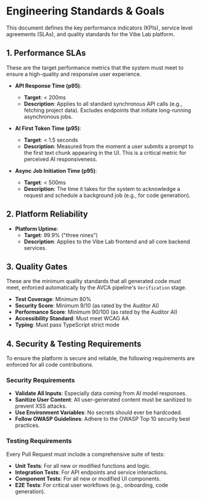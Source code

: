 # Engineering Standards & Goals

This document defines the key performance indicators (KPIs), service level agreements (SLAs), and quality standards for the Vibe Lab platform.

## 1. Performance SLAs

These are the target performance metrics that the system must meet to ensure a high-quality and responsive user experience.

*   **API Response Time (p95)**:
    *   **Target**: < 200ms
    *   **Description**: Applies to all standard synchronous API calls (e.g., fetching project data). Excludes endpoints that initiate long-running asynchronous jobs.

*   **AI First Token Time (p95)**:
    *   **Target**: < 1.5 seconds
    *   **Description**: Measured from the moment a user submits a prompt to the first text chunk appearing in the UI. This is a critical metric for perceived AI responsiveness.

*   **Async Job Initiation Time (p95)**:
    *   **Target**: < 500ms
    *   **Description**: The time it takes for the system to acknowledge a request and schedule a background job (e.g., for code generation).

## 2. Platform Reliability

*   **Platform Uptime**:
    *   **Target**: 99.9% ("three nines")
    *   **Description**: Applies to the Vibe Lab frontend and all core backend services.

## 3. Quality Gates

These are the minimum quality standards that all generated code must meet, enforced automatically by the AVCA pipeline's `Verification` stage.

*   **Test Coverage**: Minimum 80%
*   **Security Score**: Minimum 9/10 (as rated by the Auditor AI)
*   **Performance Score**: Minimum 90/100 (as rated by the Auditor AI)
*   **Accessibility Standard**: Must meet WCAG AA
*   **Typing**: Must pass TypeScript strict mode

## 4. Security & Testing Requirements

To ensure the platform is secure and reliable, the following requirements are enforced for all code contributions.

### Security Requirements
*   **Validate All Inputs**: Especially data coming from AI model responses.
*   **Sanitize User Content**: All user-generated content must be sanitized to prevent XSS attacks.
*   **Use Environment Variables**: No secrets should ever be hardcoded.
*   **Follow OWASP Guidelines**: Adhere to the OWASP Top 10 security best practices.

### Testing Requirements
Every Pull Request must include a comprehensive suite of tests:
*   **Unit Tests**: For all new or modified functions and logic.
*   **Integration Tests**: For API endpoints and service interactions.
*   **Component Tests**: For all new or modified UI components.
*   **E2E Tests**: For critical user workflows (e.g., onboarding, code generation).
